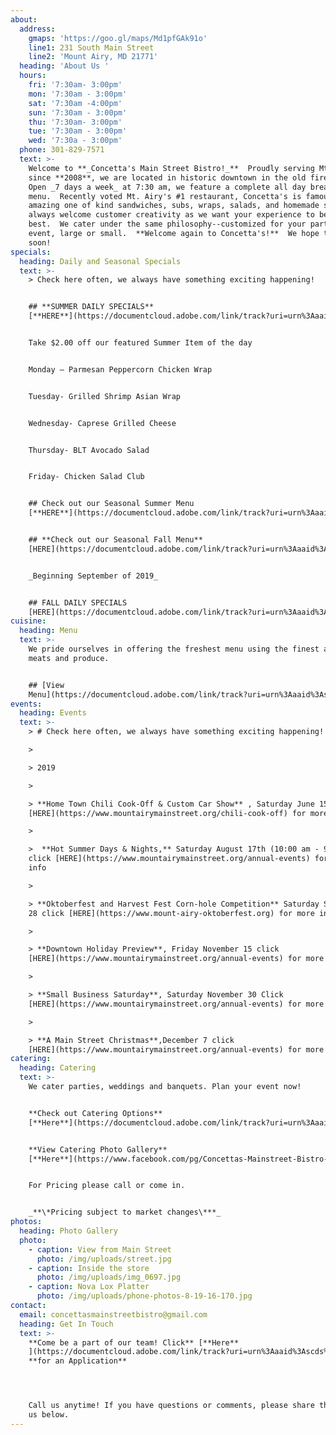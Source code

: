 ```yaml
---
about:
  address:
    gmaps: 'https://goo.gl/maps/Md1pfGAk91o'
    line1: 231 South Main Street
    line2: 'Mount Airy, MD 21771'
  heading: 'About Us '
  hours:
    fri: '7:30am- 3:00pm'
    mon: '7:30am - 3:00pm'
    sat: '7:30am -4:00pm'
    sun: '7:30am - 3:00pm'
    thu: '7:30am- 3:00pm'
    tue: '7:30am - 3:00pm'
    wed: '7:30a - 3:00pm'
  phone: 301-829-7571
  text: >-
    Welcome to **_Concetta's Main Street Bistro!_**  Proudly serving Mt. Airy
    since **2008**, we are located in historic downtown in the old firehouse.  
    Open _7 days a week_ at 7:30 am, we feature a complete all day breakfast
    menu.  Recently voted Mt. Airy's #1 restaurant, Concetta's is famous for our
    amazing one of kind sandwiches, subs, wraps, salads, and homemade soups.  We
    always welcome customer creativity as we want your experience to be the
    best.  We cater under the same philosophy--customized for your particular
    event, large or small.  **Welcome again to Concetta's!**  We hope to see you
    soon!
specials:
  heading: Daily and Seasonal Specials
  text: >-
    > Check here often, we always have something exciting happening!


    ## **SUMMER DAILY SPECIALS**
    [**HERE**](https://documentcloud.adobe.com/link/track?uri=urn%3Aaaid%3Ascds%3AUS%3A52e50190-8fc4-4181-9513-df743a566b31)


    Take $2.00 off our featured Summer Item of the day


    Monday – Parmesan Peppercorn Chicken Wrap


    Tuesday- Grilled Shrimp Asian Wrap


    Wednesday- Caprese Grilled Cheese


    Thursday- BLT Avocado Salad


    Friday- Chicken Salad Club


    ## Check out our Seasonal Summer Menu
    [**HERE**](https://documentcloud.adobe.com/link/track?uri=urn%3Aaaid%3Ascds%3AUS%3Aa5c715b6-85f5-4889-a303-97acb079fc06)


    ## **Check out our Seasonal Fall Menu**
    [HERE](https://documentcloud.adobe.com/link/track?uri=urn%3Aaaid%3Ascds%3AUS%3Abd5bba6f-2fd1-471e-898e-f47d0ab6cc1a)


    _Beginning September of 2019_


    ## FALL DAILY SPECIALS
    [HERE](https://documentcloud.adobe.com/link/track?uri=urn%3Aaaid%3Ascds%3AUS%3A0f365c70-bf57-4a93-9469-cb1a60811c29)
cuisine:
  heading: Menu
  text: >-
    We pride ourselves in offering the freshest menu using the finest available
    meats and produce.


    ## [View
    Menu](https://documentcloud.adobe.com/link/track?uri=urn%3Aaaid%3Ascds%3AUS%3A5fb108e5-243e-4049-9bb8-591228815cbe)
events:
  heading: Events
  text: >-
    > # Check here often, we always have something exciting happening!

    >

    > 2019

    >

    > **Home Town Chili Cook-Off & Custom Car Show** , Saturday June 15 click
    [HERE](https://www.mountairymainstreet.org/chili-cook-off) for more info

    >

    >  **Hot Summer Days & Nights,** Saturday August 17th (10:00 am - 9:00 pm)
    click [HERE](https://www.mountairymainstreet.org/annual-events) for more
    info

    >

    > **Oktoberfest and Harvest Fest Corn-hole Competition** Saturday September
    28 click [HERE](https://www.mount-airy-oktoberfest.org) for more info

    >

    > **Downtown Holiday Preview**, Friday November 15 click
    [HERE](https://www.mountairymainstreet.org/annual-events) for more info

    >

    > **Small Business Saturday**, Saturday November 30 Click
    [HERE](https://www.mountairymainstreet.org/annual-events) for more info

    >

    > **A Main Street Christmas**,December 7 click
    [HERE](https://www.mountairymainstreet.org/annual-events) for more info
catering:
  heading: Catering
  text: >-
    We cater parties, weddings and banquets. Plan your event now!


    **Check out Catering Options**
    [**Here**](https://documentcloud.adobe.com/link/track?uri=urn%3Aaaid%3Ascds%3AUS%3A398dbed5-aab2-403b-ba43-cfaf3a34fc4a)\*\*\*\*


    **View Catering Photo Gallery**
    [**Here**](https://www.facebook.com/pg/Concettas-Mainstreet-Bistro-108116492564016/photos/?tab=album&album_id=2803219223053716)\*\*\*\*


    For Pricing please call or come in.


    _**\*Pricing subject to market changes\***_
photos:
  heading: Photo Gallery
  photo:
    - caption: View from Main Street
      photo: /img/uploads/street.jpg
    - caption: Inside the store
      photo: /img/uploads/img_0697.jpg
    - caption: Nova Lox Platter
      photo: /img/uploads/phone-photos-8-19-16-170.jpg
contact:
  email: concettasmainstreetbistro@gmail.com
  heading: Get In Touch
  text: >-
    **Come be a part of our team! Click** [**Here**
    ](https://documentcloud.adobe.com/link/track?uri=urn%3Aaaid%3Ascds%3AUS%3A5532b0d6-c904-4048-b722-2f21e07c5ef4)
    **for an Application** 




    Call us anytime! If you have questions or comments, please share them with
    us below.
---
```


